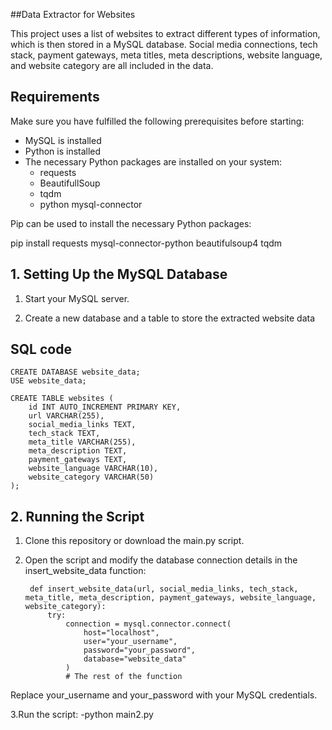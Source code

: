 ##Data Extractor for Websites

This project uses a list of websites to extract different types of information, which is then stored in a MySQL database. Social media connections, tech stack, payment gateways, meta titles, meta descriptions, website language, and website category are all included in the data.


## Requirements

Make sure you have fulfilled the following prerequisites before starting:

- MySQL is installed
- Python is installed
- The necessary Python packages are installed on your system:
  - requests
  - BeautifullSoup
  - tqdm
  - python mysql-connector

Pip can be used to install the necessary Python packages:

pip install requests mysql-connector-python beautifulsoup4 tqdm

## 1. Setting Up the MySQL Database
1. Start your MySQL server.

2. Create a new database and a table to store the extracted website data

## SQL code
    CREATE DATABASE website_data;
    USE website_data;
    
    CREATE TABLE websites (
        id INT AUTO_INCREMENT PRIMARY KEY,
        url VARCHAR(255),
        social_media_links TEXT,
        tech_stack TEXT,
        meta_title VARCHAR(255),
        meta_description TEXT,
        payment_gateways TEXT,
        website_language VARCHAR(10),
        website_category VARCHAR(50)
    );

## 2. Running the Script
1. Clone this repository or download the main.py script.
   
2. Open the script and modify the database connection details in the insert_website_data function:
   
        def insert_website_data(url, social_media_links, tech_stack, meta_title, meta_description, payment_gateways, website_language, website_category):
            try:
                connection = mysql.connector.connect(
                    host="localhost",
                    user="your_username",
                    password="your_password",
                    database="website_data"
                )
                # The rest of the function

Replace your_username and your_password with your MySQL credentials.

3.Run the script:
  -python main2.py


